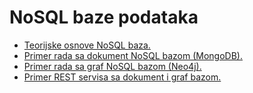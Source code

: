 # NoSQL baze podataka

- <a href='https://github.com/lukaDoric/SOA/blob/main/NoSQL/sql-NoSQL.md'>Teorijske osnove NoSQL baza.</a>   
- <a href='https://github.com/lukaDoric/SOA/blob/main/NoSQL/mongo-go.md'>Primer rada sa dokument NoSQL bazom (MongoDB).</a>  
- <a href='https://github.com/lukaDoric/SOA/blob/main/NoSQL/neo4j-mongo.md'>Primer rada sa graf NoSQL bazom (Neo4j).</a>  
- <a href='https://github.com/lukaDoric/SOA/blob/main/NoSQL/rest-nosql.md'>Primer REST servisa sa dokument i graf bazom.</a>   

